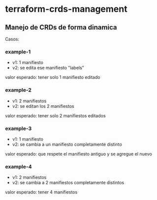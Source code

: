 # terraform-crds-management

## Manejo de CRDs de forma dinamica

Casos:

### example-1

- v1: 1 manifiesto
- v2: se edita ese manifiesto "labels"

valor esperado: tener solo 1 manifiesto editado

### example-2

- v1: 2 manifiestos
- v2: se editan los 2 manifiestos

valor esperado: tener solo 2 manifiestos editados 

### example-3

- v1: 1 manifiesto
- v2: se cambia a un manifiesto completamente distinto 

valor esperado: que respete el manifiesto antiguo y se agregue el nuevo

### example-4

- v1: 2 manifiestos
- v2: se cambia a 2 manifiestos completamente distintos

valor esperado: tener 4 manifiestos 
